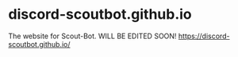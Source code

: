 # discord-scoutbot.github.io
The website for Scout-Bot.
WILL BE EDITED SOON!
https://discord-scoutbot.github.io/
